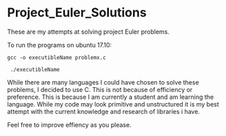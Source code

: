 # Project_Euler_Solutions

These are my attempts at solving project Euler problems.

To run the programs on ubuntu 17.10:

<code>gcc -o executibleName problemx.c </code>

<code> ./executibleName </code>

While there are many languages I could have chosen to solve these problems, I decided to use C.
This is not because of efficiency or preference. This is because I am currently a student and am learning the language.
While my code may look primitive and unstructured it is my best attempt with the current knowledge and research of libraries i have.

Feel free to improve effiency as you please.
